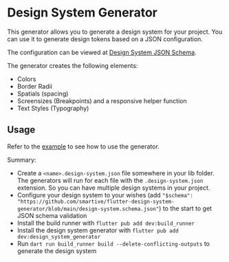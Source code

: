 # Design System Generator

This generator allows you to generate a design system for your project.
You can use it to generate design tokens based on a JSON configuration.

The configuration can be viewed at [Design System JSON Schema](./design-system.schema.json).

The generator creates the following elements:

- Colors
- Border Radii
- Spatials (spacing)
- Screensizes (Breakpoints) and a responsive helper function
- Text Styles (Typography)

## Usage

Refer to the [example](./example/example.md) to see how to use the generator.

Summary:

- Create a `<name>.design-system.json` file somewhere in your lib folder.
  The generators will run for each file with the `.design-system.json` extension.
  So you can have multiple design systems in your project.
- Configure your design system to your wishes
  (add `"$schema": "https://github.com/smartive/flutter-design-system-generator/blob/main/design-system.schema.json"`)
  to the start to get JSON schema validation
- Install the build runner with `flutter pub add dev:build_runner`
- Install the design system generator with `flutter pub add dev:design_system_generator`
- Run `dart run build_runner build --delete-conflicting-outputs` to generate the design system

